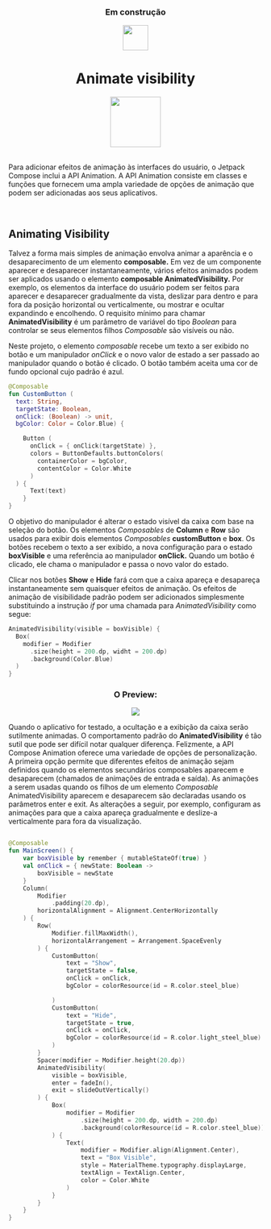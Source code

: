 <div align="center">

### Em construção

<img src="https://github.com/DeniseLeandroDeCastro/AnimateVisibility/assets/29150094/ca1e8bfa-a088-42f6-bc03-af1b8e82c97a" width="50" height="50"/>

# Animate visibility

<img src="https://cdn-icons-png.flaticon.com/512/12431/12431059.png" width="100" height="100"/>
  
</div><br>

<div>
  <p>
    Para adicionar efeitos de animação às interfaces do usuário, o Jetpack Compose inclui a API Animation. A API Animation consiste em classes e funções que fornecem uma ampla variedade de opções de animação que podem ser 
    adicionadas aos seus aplicativos. 
  </p>
  <br>

  ## Animating Visibility
  <p>
    Talvez a forma mais simples de animação envolva animar a aparência e o desaparecimento de um elemento <b>composable.</b> Em vez de um componente aparecer e desaparecer instantaneamente, 
    vários efeitos animados podem ser aplicados usando o elemento <b>composable AnimatedVisibility.</b> Por exemplo, os elementos da interface do usuário podem ser feitos 
    para aparecer e desaparecer gradualmente da vista, deslizar para dentro e para fora da posição horizontal ou verticalmente, ou mostrar e ocultar expandindo e encolhendo.
    O requisito mínimo para chamar <b>AnimatedVisibility</b> é um parâmetro de variável do tipo <i>Boolean</i> para controlar se seus elementos filhos <i>Composable</i> são visíveis ou não. 
  </p>
  <p>
    Neste projeto, o elemento <i>composable</i> recebe um texto a ser exibido no botão e um manipulador <i>onClick</i> e o novo valor de estado a ser passado ao manipulador quando o botão é clicado. 
    O botão também aceita uma cor de fundo opcional cujo padrão é azul.
  </p>
</div>

```kotlin
@Composable
fun CustomButton (
  text: String,
  targetState: Boolean,
  onClick: (Boolean) -> unit,
  bgColor: Color = Color.Blue) {

    Button (
      onClick = { onClick(targetState) },
      colors = ButtonDefaults.buttonColors(
        containerColor = bgColor,
        contentColor = Color.White
      )
  ) {
      Text(text)
    }
}
```

<div>
  <p>
    O objetivo do manipulador é alterar o estado visível da caixa com base na seleção do botão.
    Os elementos <i>Composables</i> de <b>Column</b> e <b>Row</b> são usados ​​para exibir dois elementos <i>Composables</i> <b>customButton</b> e <b>box</b>. Os botões recebem o texto a ser exibido, 
    a nova configuração para o estado <b>boxVisible</b> e uma referência ao manipulador <b>onClick.</b> Quando um botão é clicado, ele chama o manipulador e passa o novo valor do estado.
  </p>
  <p>
    Clicar nos botões <b>Show</b> e <b>Hide</b> fará com que a caixa apareça e desapareça instantaneamente sem quaisquer efeitos de animação.
    Os efeitos de animação de visibilidade padrão podem ser adicionados simplesmente substituindo a instrução <i>if</i> por uma chamada para <i>AnimatedVisibility</i> como segue:
  </p>
</div>

```kotlin
AnimatedVisibility(visible = boxVisible) {
  Box(
    modifier = Modifier
      .size(height = 200.dp, widht = 200.dp)
      .background(Color.Blue)
  )
}
```

<div align="center">

### O Preview:<br>
 
<img src="https://github.com/DeniseLeandroDeCastro/AnimateVisibility/assets/29150094/6108558e-1476-4653-b88a-ab45a46e2799"/>

</div>

<p>
Quando o aplicativo for testado, a ocultação e a exibição da caixa serão sutilmente animadas. O comportamento padrão do <b>AnimatedVisibility</b> é tão sutil que pode ser difícil notar qualquer diferença. Felizmente, a API Compose Animation oferece uma variedade de opções de personalização. A primeira opção permite que diferentes efeitos de animação sejam definidos quando os elementos secundários composables aparecem e desaparecem (chamados de animações de entrada e saída).
As animações a serem usadas quando os filhos de um elemento <i>Composable</i> AnimatedVisibility aparecem e desaparecem são declaradas usando os parâmetros enter e exit. As alterações a seguir, por exemplo, configuram as animações para que a caixa apareça gradualmente e deslize-a verticalmente para fora da visualização.
</p>

```kotlin

@Composable
fun MainScreen() {
    var boxVisible by remember { mutableStateOf(true) }
    val onClick = { newState: Boolean ->
        boxVisible = newState
    }
    Column(
        Modifier
            .padding(20.dp),
        horizontalAlignment = Alignment.CenterHorizontally
    ) {
        Row(
            Modifier.fillMaxWidth(),
            horizontalArrangement = Arrangement.SpaceEvenly
        ) {
            CustomButton(
                text = "Show",
                targetState = false,
                onClick = onClick,
                bgColor = colorResource(id = R.color.steel_blue)

            )
            CustomButton(
                text = "Hide",
                targetState = true,
                onClick = onClick,
                bgColor = colorResource(id = R.color.light_steel_blue)
            )
        }
        Spacer(modifier = Modifier.height(20.dp))
        AnimatedVisibility(
            visible = boxVisible,
            enter = fadeIn(),
            exit = slideOutVertically()
        ) {
            Box(
                modifier = Modifier
                    .size(height = 200.dp, width = 200.dp)
                    .background(colorResource(id = R.color.steel_blue))
            ) {
                Text(
                    modifier = Modifier.align(Alignment.Center),
                    text = "Box Visible",
                    style = MaterialTheme.typography.displayLarge,
                    textAlign = TextAlign.Center,
                    color = Color.White
                )
            }
        }
    }
}

```


